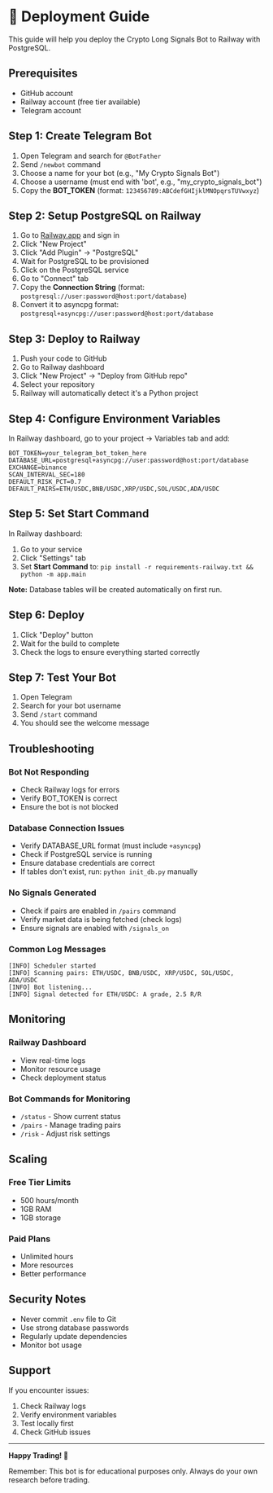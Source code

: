 # 🚀 Deployment Guide

This guide will help you deploy the Crypto Long Signals Bot to Railway with PostgreSQL.

## Prerequisites

- GitHub account
- Railway account (free tier available)
- Telegram account

## Step 1: Create Telegram Bot

1. Open Telegram and search for `@BotFather`
2. Send `/newbot` command
3. Choose a name for your bot (e.g., "My Crypto Signals Bot")
4. Choose a username (must end with 'bot', e.g., "my_crypto_signals_bot")
5. Copy the **BOT_TOKEN** (format: `123456789:ABCdefGHIjklMNOpqrsTUVwxyz`)

## Step 2: Setup PostgreSQL on Railway

1. Go to [Railway.app](https://railway.app) and sign in
2. Click "New Project"
3. Click "Add Plugin" → "PostgreSQL"
4. Wait for PostgreSQL to be provisioned
5. Click on the PostgreSQL service
6. Go to "Connect" tab
7. Copy the **Connection String** (format: `postgresql://user:password@host:port/database`)
8. Convert it to asyncpg format: `postgresql+asyncpg://user:password@host:port/database`

## Step 3: Deploy to Railway

1. Push your code to GitHub
2. Go to Railway dashboard
3. Click "New Project" → "Deploy from GitHub repo"
4. Select your repository
5. Railway will automatically detect it's a Python project

## Step 4: Configure Environment Variables

In Railway dashboard, go to your project → Variables tab and add:

```env
BOT_TOKEN=your_telegram_bot_token_here
DATABASE_URL=postgresql+asyncpg://user:password@host:port/database
EXCHANGE=binance
SCAN_INTERVAL_SEC=180
DEFAULT_RISK_PCT=0.7
DEFAULT_PAIRS=ETH/USDC,BNB/USDC,XRP/USDC,SOL/USDC,ADA/USDC
```

## Step 5: Set Start Command

In Railway dashboard:
1. Go to your service
2. Click "Settings" tab
3. Set **Start Command** to: `pip install -r requirements-railway.txt && python -m app.main`

**Note:** Database tables will be created automatically on first run.

## Step 6: Deploy

1. Click "Deploy" button
2. Wait for the build to complete
3. Check the logs to ensure everything started correctly

## Step 7: Test Your Bot

1. Open Telegram
2. Search for your bot username
3. Send `/start` command
4. You should see the welcome message

## Troubleshooting

### Bot Not Responding
- Check Railway logs for errors
- Verify BOT_TOKEN is correct
- Ensure the bot is not blocked

### Database Connection Issues
- Verify DATABASE_URL format (must include `+asyncpg`)
- Check if PostgreSQL service is running
- Ensure database credentials are correct
- If tables don't exist, run: `python init_db.py` manually

### No Signals Generated
- Check if pairs are enabled in `/pairs` command
- Verify market data is being fetched (check logs)
- Ensure signals are enabled with `/signals_on`

### Common Log Messages
```
[INFO] Scheduler started
[INFO] Scanning pairs: ETH/USDC, BNB/USDC, XRP/USDC, SOL/USDC, ADA/USDC
[INFO] Bot listening...
[INFO] Signal detected for ETH/USDC: A grade, 2.5 R/R
```

## Monitoring

### Railway Dashboard
- View real-time logs
- Monitor resource usage
- Check deployment status

### Bot Commands for Monitoring
- `/status` - Show current status
- `/pairs` - Manage trading pairs
- `/risk` - Adjust risk settings

## Scaling

### Free Tier Limits
- 500 hours/month
- 1GB RAM
- 1GB storage

### Paid Plans
- Unlimited hours
- More resources
- Better performance

## Security Notes

- Never commit `.env` file to Git
- Use strong database passwords
- Regularly update dependencies
- Monitor bot usage

## Support

If you encounter issues:
1. Check Railway logs
2. Verify environment variables
3. Test locally first
4. Check GitHub issues

---

**Happy Trading! 🚀**

Remember: This bot is for educational purposes only. Always do your own research before trading.
